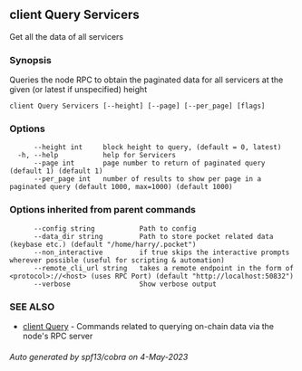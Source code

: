 ## client Query Servicers

Get all the data of all servicers

### Synopsis

Queries the node RPC to obtain the paginated data for all servicers at the given (or latest if unspecified) height

```
client Query Servicers [--height] [--page] [--per_page] [flags]
```

### Options

```
      --height int     block height to query, (default = 0, latest)
  -h, --help           help for Servicers
      --page int       page number to return of paginated query (default 1) (default 1)
      --per_page int   number of results to show per page in a paginated query (default 1000, max=1000) (default 1000)
```

### Options inherited from parent commands

```
      --config string           Path to config
      --data_dir string         Path to store pocket related data (keybase etc.) (default "/home/harry/.pocket")
      --non_interactive         if true skips the interactive prompts wherever possible (useful for scripting & automation)
      --remote_cli_url string   takes a remote endpoint in the form of <protocol>://<host> (uses RPC Port) (default "http://localhost:50832")
      --verbose                 Show verbose output
```

### SEE ALSO

* [client Query](client_Query.md)	 - Commands related to querying on-chain data via the node's RPC server

###### Auto generated by spf13/cobra on 4-May-2023
